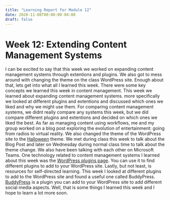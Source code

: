 ```yaml
---
title: "Learning Report for Module 12"
date: 2020-11-08T00:00:00-04:00
draft: false
---
```


Week 12: Extending Content Management Systems
==============================================
I can be excited to say that this week we worked on expanding content management systems through extentions and plugins. We also got to mess around with changing the theme on the class WordPress site. Enough about that, lets get into what all I learned this week. There were some key concepts we learned this week in content management. This week we learned about expanding content management systems. more specifically we looked at different plugins and extentions and discussed which ones we liked and why we might use them. For comparing content management systems, we didnt really compare any systems this week, but we did compare different plugins and extentions and decided on which ones we liked the best. As far as managing content using workflows, me and my group worked on a blog post exploring the evolution of entertainment: going from radios to virtual reality. We also changed the theme of the WordPress site to the [Halloween](https://wordpress.org/themes/halloween/ "Halloween") theme. We met during class this week to talk about the Blog Post and later on Wednesday during normal class time to talk about the theme change. We also have been talking with each other on Microsoft Teams. One technology related to content management systems I learned about this week was the [WordPress plugins page](https://wordpress.org/plugins/ "Wordpress plugins page"). You can use it to find different plugins to add to your WordPress site. Lastly, but not least, is resources for self-directed learning. This week I looked at different plugins to add to the WordPress site and found a useful one called BuddyPress. [BuddyPress](https://wordpress.org/plugins/buddypress/ "BuddyPress") is a plugin you can add to your WordPress site to add different social media aspects. Well, that is some things I learned this week and I hope to learn a lot more soon.

